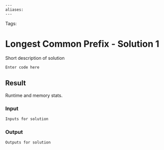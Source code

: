 ```
---
aliases:
---
```

Tags:

# Longest Common Prefix - Solution 1
Short description of solution

```python
Enter code here
```

## Result
Runtime and memory stats.

### Input
```md
Inputs for solution
```

### Output
```md
Outputs for solution
```